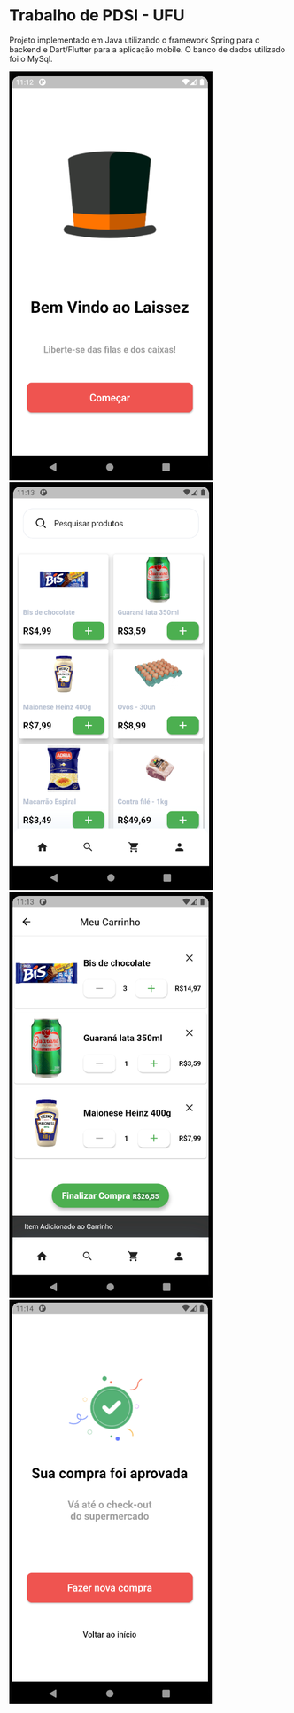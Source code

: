 # **Trabalho de PDSI - UFU**

Projeto implementado em Java utilizando o framework Spring para o backend e Dart/Flutter para a aplicação mobile. O banco de dados utilizado foi o MySql.

![alt text](https://github.com/gabrielvt27/trabalho-pdsi/blob/main/images/Screenshot_1.png?raw=true)
![alt text](https://github.com/gabrielvt27/trabalho-pdsi/blob/main/images/Screenshot_2.png?raw=true)
![alt text](https://github.com/gabrielvt27/trabalho-pdsi/blob/main/images/Screenshot_3.png?raw=true)
![alt text](https://github.com/gabrielvt27/trabalho-pdsi/blob/main/images/Screenshot_4.png?raw=true)
